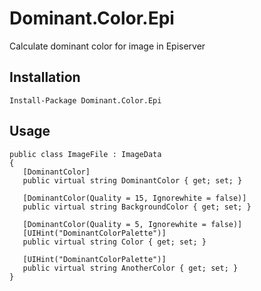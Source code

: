# Dominant.Color.Epi
Calculate dominant color for image in Episerver
## Installation
```
Install-Package Dominant.Color.Epi
```
## Usage
```
public class ImageFile : ImageData
{
   [DominantColor]
   public virtual string DominantColor { get; set; }
   
   [DominantColor(Quality = 15, Ignorewhite = false)]
   public virtual string BackgroundColor { get; set; }
   
   [DominantColor(Quality = 5, Ignorewhite = false)]
   [UIHint("DominantColorPalette")]
   public virtual string Color { get; set; }

   [UIHint("DominantColorPalette")]
   public virtual string AnotherColor { get; set; }
}
```
